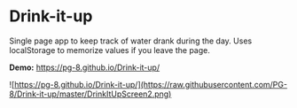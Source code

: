 # Drink-it-up

Single page app to keep track of water drank during the day. Uses localStorage to memorize values if you leave the page. 

**Demo:** https://pg-8.github.io/Drink-it-up/

![https://pg-8.github.io/Drink-it-up/](https://raw.githubusercontent.com/PG-8/Drink-it-up/master/DrinkItUpScreen2.png)
